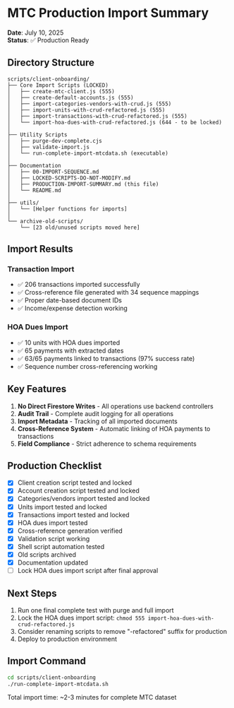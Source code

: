 # MTC Production Import Summary

**Date**: July 10, 2025  
**Status**: ✅ Production Ready

## Directory Structure

```
scripts/client-onboarding/
├── Core Import Scripts (LOCKED)
│   ├── create-mtc-client.js (555)
│   ├── create-default-accounts.js (555)
│   ├── import-categories-vendors-with-crud.js (555)
│   ├── import-units-with-crud-refactored.js (555)
│   ├── import-transactions-with-crud-refactored.js (555)
│   └── import-hoa-dues-with-crud-refactored.js (644 - to be locked)
│
├── Utility Scripts
│   ├── purge-dev-complete.cjs
│   ├── validate-import.js
│   └── run-complete-import-mtcdata.sh (executable)
│
├── Documentation
│   ├── 00-IMPORT-SEQUENCE.md
│   ├── LOCKED-SCRIPTS-DO-NOT-MODIFY.md
│   ├── PRODUCTION-IMPORT-SUMMARY.md (this file)
│   └── README.md
│
├── utils/
│   └── [Helper functions for imports]
│
└── archive-old-scripts/
    └── [23 old/unused scripts moved here]
```

## Import Results

### Transaction Import
- ✅ 206 transactions imported successfully
- ✅ Cross-reference file generated with 34 sequence mappings
- ✅ Proper date-based document IDs
- ✅ Income/expense detection working

### HOA Dues Import
- ✅ 10 units with HOA dues imported
- ✅ 65 payments with extracted dates
- ✅ 63/65 payments linked to transactions (97% success rate)
- ✅ Sequence number cross-referencing working

## Key Features

1. **No Direct Firestore Writes** - All operations use backend controllers
2. **Audit Trail** - Complete audit logging for all operations
3. **Import Metadata** - Tracking of all imported documents
4. **Cross-Reference System** - Automatic linking of HOA payments to transactions
5. **Field Compliance** - Strict adherence to schema requirements

## Production Checklist

- [x] Client creation script tested and locked
- [x] Account creation script tested and locked
- [x] Categories/vendors import tested and locked
- [x] Units import tested and locked
- [x] Transactions import tested and locked
- [x] HOA dues import tested
- [x] Cross-reference generation verified
- [x] Validation script working
- [x] Shell script automation tested
- [x] Old scripts archived
- [x] Documentation updated
- [ ] Lock HOA dues import script after final approval

## Next Steps

1. Run one final complete test with purge and full import
2. Lock the HOA dues import script: `chmod 555 import-hoa-dues-with-crud-refactored.js`
3. Consider renaming scripts to remove "-refactored" suffix for production
4. Deploy to production environment

## Import Command

```bash
cd scripts/client-onboarding
./run-complete-import-mtcdata.sh
```

Total import time: ~2-3 minutes for complete MTC dataset